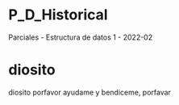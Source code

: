 # P_D_Historical
Parciales - Estructura de datos 1 - 2022-02


# diosito
diosito porfavor ayudame y bendiceme, porfavar 
